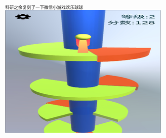 科研之余复刻了一下微信小游戏欢乐球球
<img src="https://github.com/zcTomerone/JumpBall/blob/master/image/g1.jpg" width = "800" height = "400" alt="g1" align=center />

